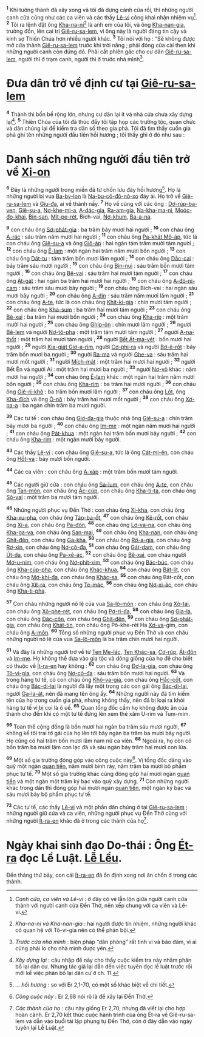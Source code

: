 <sup><b>1</b></sup> Khi tường thành đã xây xong và tôi đã dựng cánh cửa rồi, thì những người canh cửa cũng như các ca viên và các thầy [Lê-vi]() công khai nhận nhiệm vụ[^1-e1d7ed5a-028b-4b2b-85f2-6d87e17fc0cb]. <sup><b>2</b></sup> Tôi ra lệnh đặt ông [Kha-na-ni]()[^2-e1d7ed5a-028b-4b2b-85f2-6d87e17fc0cb] là anh em của tôi, và ông [Kha-nan-gia](), trưởng đồn, lên cai trị [Giê-ru-sa-lem](), vì ông này là người đáng tin cậy và kính sợ Thiên Chúa hơn nhiều người khác. <sup><b>3</b></sup> Tôi nói với họ : “Sẽ không được mở cửa thành [Giê-ru-sa-lem]() trước khi trời nắng ; phải đóng cửa cài then khi những người canh còn đứng đó. Phải cắt phiên gác cho cư dân [Giê-ru-sa-lem](), người thì ở trạm canh, người thì ở trước nhà mình[^3-e1d7ed5a-028b-4b2b-85f2-6d87e17fc0cb].


# Đưa dân trở về định cư tại [Giê-ru-sa-lem]()
<sup><b>4</b></sup> Thành thì bốn bề rộng lớn, nhưng cư dân lại ít và nhà cửa chưa xây dựng lại[^4-e1d7ed5a-028b-4b2b-85f2-6d87e17fc0cb]. <sup><b>5</b></sup> Thiên Chúa của tôi đã thúc đẩy tôi tập họp các trưởng tộc, quan chức và dân chúng lại để kiểm tra dân số theo gia phả. Tôi đã tìm thấy cuốn gia phả ghi tên những người đầu tiên hồi hương ; tôi thấy ghi ở đó như sau :


# Danh sách những người đầu tiên trở về [Xi-on]()
<sup><b>6</b></sup> Đây là những người trong miền đã từ chốn lưu đày hồi hương[^5-e1d7ed5a-028b-4b2b-85f2-6d87e17fc0cb]. Họ là những người bị vua [Ba-by-lon]() là [Na-bu-cô-đô-nô-xo]() đày ải. Họ trở về [Giê-ru-sa-lem]() và [Giu-đa](), ai về thành nấy. <sup><b>7</b></sup> Họ về cùng với các ông : [Dơ-rúp-ba-ven](), [Giê-su-a](), [Nơ-khe-mi-a](), [A-dác-gia](), [Ra-am-gia](), [Na-kha-ma-ni](), [Moóc-đo-khai](), [Bin-san](), [Mít-pe-rét](), Bích-vai, [Nơ-khum](), [Ba-a-na]().

<sup><b>9</b></sup> con cháu ông [Sơ-phát-gia]() : ba trăm bảy mươi hai người ; <sup><b>10</b></sup> con cháu ông [A-rác]() : sáu trăm năm mươi hai người ; <sup><b>11</b></sup> con cháu ông [Pa-khát Mô-áp](), tức là con cháu ông [Giê-su-a]() và ông [Giô-áp]() : hai ngàn tám trăm mười tám người ; <sup><b>12</b></sup> con cháu ông [Ê-lam]() : một ngàn hai trăm năm mươi bốn người ; <sup><b>13</b></sup> con cháu ông [Dát-tu]() : tám trăm bốn mươi lăm người ; <sup><b>14</b></sup> con cháu ông [Dắc-cai]() : bảy trăm sáu mươi người ; <sup><b>15</b></sup> con cháu ông [Bin-nui]() : sáu trăm bốn mươi tám người ; <sup><b>16</b></sup> con cháu ông [Bê-vai]() : sáu trăm hai mươi tám người ; <sup><b>17</b></sup> con cháu ông [Át-gát]() : hai ngàn ba trăm hai mươi hai người ; <sup><b>18</b></sup> con cháu ông [A-đô-ni-cam]() : sáu trăm sáu mươi bảy người ; <sup><b>19</b></sup> con cháu ông Bích-vai : hai ngàn sáu mươi bảy người ; <sup><b>20</b></sup> con cháu ông [A-đin]() : sáu trăm năm mươi lăm người ; <sup><b>21</b></sup> con cháu ông [A-te](), tức là con cháu ông [Khít-ki-gia]() : chín mươi tám người ; <sup><b>22</b></sup> con cháu ông [Kha-sum]() : ba trăm hai mươi tám người ; <sup><b>23</b></sup> con cháu ông [Bê-xai]() : ba trăm hai mươi bốn người ; <sup><b>24</b></sup> con cháu ông [Kha-ríp]() : một trăm mười hai người ; <sup><b>25</b></sup> con cháu ông [Ghíp-ôn]() : chín mươi lăm người ; <sup><b>26</b></sup> người [Bê-lem]() và người [Nơ-tô-pha]() : một trăm tám mươi tám người ; <sup><b>27</b></sup> người [A-na-thốt]() : một trăm hai mươi tám người ; <sup><b>28</b></sup> người [Bết Át-ma-vét]() : bốn mươi hai người ; <sup><b>29</b></sup> người [Kia-giát Giơ-a-rim](), người [Cơ-phi-ra]() và người [Bơ-ê-rốt]() : bảy trăm bốn mươi ba người ; <sup><b>30</b></sup> người [Ra-ma]() và người [Ghe-va]() : sáu trăm hai mươi mốt người ; <sup><b>31</b></sup> người [Mích-mát]() : một trăm hai mươi hai người ; <sup><b>32</b></sup> người Bết Ên và người Ai : một trăm hai mươi ba người ; <sup><b>33</b></sup> người [Nơ-vô]() khác : năm mươi hai người ; <sup><b>34</b></sup> con cháu ông [Ê-lam]() khác : một ngàn hai trăm năm mươi bốn người ; <sup><b>35</b></sup> con cháu ông [Kha-rim]() : ba trăm hai mươi người ; <sup><b>36</b></sup> con cháu ông [Giê-ri-khô]() : ba trăm bốn mươi lăm người ; <sup><b>37</b></sup> con cháu ông [Lốt](), ông [Kha-đích]() và ông [Ô-nô]() : bảy trăm hai mươi mốt người ; <sup><b>38</b></sup> con cháu ông [Xơ-na-a]() : ba ngàn chín trăm ba mươi người.

<sup><b>39</b></sup> Các tư tế : con cháu ông [Giơ-đa-gia]() thuộc nhà ông [Giê-su-a]() : chín trăm bảy mươi ba người ; <sup><b>40</b></sup> con cháu ông [Im-me]() : một ngàn năm mươi hai người ; <sup><b>41</b></sup> con cháu ông [Pát-khua]() : một ngàn hai trăm bốn mươi bảy người ; <sup><b>42</b></sup> con cháu ông [Kha-rim]() : một ngàn mười bảy người.

<sup><b>43</b></sup> Các thầy [Lê-vi]() : con cháu ông [Giê-su-a](), tức là ông [Cát-mi-ên](), con cháu ông [Hốt-va]() : bảy mươi bốn người.

<sup><b>44</b></sup> Các ca viên : con cháu ông [A-xáp]() : một trăm bốn mươi tám người.

<sup><b>45</b></sup> Các người giữ cửa : con cháu ông [Sa-lum](), con cháu ông [A-te](), con cháu ông [Tan-môn](), con cháu ông [Ắc-cúp](), con cháu ông [Kha-ti-ta](), con cháu ông [Sô-vai]() : một trăm ba mươi tám người.

<sup><b>46</b></sup> Những người phục vụ Đền Thờ : con cháu ông [Xi-kha](), con cháu ông [Kha-xu-pha](), con cháu ông [Táp-ba-ốt](), <sup><b>47</b></sup> con cháu ông [Kê-rốt](), con cháu ông [Xi-a](), con cháu ông [Pa-đôn](), <sup><b>48</b></sup> con cháu ông [Lơ-va-na](), con cháu ông [Kha-ga-va](), con cháu ông [San-mai](), <sup><b>49</b></sup> con cháu ông [Kha-nan](), con cháu ông [Ghít-đên](), con cháu ông [Ga-kha](), <sup><b>50</b></sup> con cháu ông [Rơ-a-gia](), con cháu ông [Rơ-xin](), con cháu ông [Nơ-cô-đa](), <sup><b>51</b></sup> con cháu ông [Gát-dam](), con cháu ông [Út-da](), con cháu ông [Pa-xê-ác](), <sup><b>52</b></sup> con cháu ông [Bê-xai](), con cháu người [Mơ-u-nim](), con cháu ông [Nơ-phít-xim](), <sup><b>53</b></sup> con cháu ông [Bác-búc](), con cháu ông [Kha-cúp-pha](), con cháu ông [Khác-khua](), <sup><b>54</b></sup> con cháu ông [Bát-lít](), con cháu ông [Mơ-khi-đa](), con cháu ông [Khác-sa](), <sup><b>55</b></sup> con cháu ông Bát-cốt, con cháu ông [Xít-ra](), con cháu ông [Te-mác](), <sup><b>56</b></sup> con cháu ông [Nơ-xi-ác](), con cháu ông [Kha-ti-pha]().

<sup><b>57</b></sup> Con cháu những người nô lệ của vua [Sa-lô-môn]() : con cháu ông [Xô-tai](), con cháu ông [Xô-phe-rét](), con cháu ông [Pơ-ri-đa](), <sup><b>58</b></sup> con cháu ông [Gia-la](), con cháu ông [Đác-côn](), con cháu ông [Ghít-đên](), <sup><b>59</b></sup> con cháu ông [Sơ-phát-gia](), con cháu ông [Khát-tin](), con cháu ông Pô-khe-rét Ha [Xơ-va]()-gim, con cháu ông [A-môn](). <sup><b>60</b></sup> Tổng số những người phục vụ Đền Thờ và con cháu những người nô lệ của vua [Sa-lô-môn]() là ba trăm chín mươi hai người.

<sup><b>61</b></sup> Và đây là những người trở về từ [Ten Me-lác](), [Ten Khác-sa](), [Cơ-rúp](), [Át-đôn]() và [Im-me](). Họ không thể dựa vào gia tộc và dòng giống của họ để cho biết có thuộc về [Ít-ra-en]() hay không : <sup><b>62</b></sup> con cháu ông [Đơ-la-gia](), con cháu ông [Tô-vi-gia](), con cháu ông [Nơ-cô-đa]() : sáu trăm bốn mươi hai người. <sup><b>63</b></sup> Và trong hàng tư tế, có con cháu ông [Khô-va-gia](), con cháu ông [Hắc-cốt](), con cháu ông [Bác-di-lai]() là người đã lấy một trong các con gái ông [Bác-di-lai](), người [Ga-la-át](), nên đã mang tên ông ấy. <sup><b>64</b></sup> Những người này đã tìm kiếm tên của họ trong cuốn gia phả, nhưng không thấy, nên đã bị loại ra khỏi hàng tư tế vì bị coi là ô uế. <sup><b>65</b></sup> Quan tổng đốc cấm họ không được ăn của thánh cho đến khi có một tư tế đứng lên xem thẻ xăm U-rim và Tum-mim.

<sup><b>66</b></sup> Toàn thể cộng đồng là bốn mươi hai ngàn ba trăm sáu mươi người, <sup><b>67</b></sup> không kể tôi trai tớ gái của họ lên tới bảy ngàn ba trăm ba mươi bảy người. Họ cũng có hai trăm bốn mươi lăm nam nữ ca viên. <sup><b>68</b></sup> Ngoài ra, họ còn có bốn trăm ba mươi lăm con lạc đà và sáu ngàn bảy trăm hai mươi con lừa.

<sup><b>69</b></sup> Một số gia trưởng đóng góp vào công cuộc này[^6-e1d7ed5a-028b-4b2b-85f2-6d87e17fc0cb]. Vị tổng đốc dâng vào quỹ một ngàn [quan tiền](), năm mươi bình rảy, năm trăm ba mươi bộ phẩm phục tư tế. <sup><b>70</b></sup> Một số gia trưởng khác cũng đóng góp hai mươi ngàn [quan tiền]() và một ngàn một trăm ký bạc vào quỹ xây dựng. <sup><b>71</b></sup> Còn những người khác trong dân thì đóng góp hai mươi ngàn [quan tiền](), một ngàn ký bạc và sáu mươi bảy bộ phẩm phục tư tế.

<sup><b>72</b></sup> Các tư tế, các thầy [Lê-vi]() và một phần dân chúng ở tại [Giê-ru-sa-lem]() ; những người giữ cửa và ca viên, những người phục vụ Đền Thờ cùng với những người [Ít-ra-en]() khác đã ở trong các thành của họ[^7-e1d7ed5a-028b-4b2b-85f2-6d87e17fc0cb].


# Ngày khai sinh đạo Do-thái : Ông [Ét-ra]() đọc Lề Luật. [Lễ Lều]().
Đến tháng thứ bảy, con cái [Ít-ra-en]() đã ổn định xong nơi ăn chốn ở trong các thành.

[^1-e1d7ed5a-028b-4b2b-85f2-6d87e17fc0cb]: *Canh cửa, ca viên và Lê-vi* : ở đây có vẻ lẫn lộn giữa người canh cửa thành với người canh cửa Đền Thờ, nên xếp chung với ca viên và Lê-vi.
[^2-e1d7ed5a-028b-4b2b-85f2-6d87e17fc0cb]: *Kha-na-ni và Kha-nan-gia* : hai người được tín nhiệm, những người khác có quan hệ với Tô-vi-gia nên có thể phản bội.
[^3-e1d7ed5a-028b-4b2b-85f2-6d87e17fc0cb]: *Trước cửa nhà mình* : biện pháp “dân phòng” rất tinh vi và bảo đảm, vì ai cũng phải lo cho nhà mình được yên.
[^4-e1d7ed5a-028b-4b2b-85f2-6d87e17fc0cb]: *Xây dựng lại* : câu nhập đề này cho thấy cuộc kiểm tra này nhằm phân bố lại dân cư. Nhưng tác giả lại dẫn đến việc tuyên đọc lề luật trước rồi mới kể việc phân bố lại dân cư ở ch. 11.
[^5-e1d7ed5a-028b-4b2b-85f2-6d87e17fc0cb]: *... hồi hương* : so với Er 2,1-70, có một số khác biệt về chi tiết.
[^6-e1d7ed5a-028b-4b2b-85f2-6d87e17fc0cb]: *Công cuộc này* : Er 2,68 nói rõ là để xây lại Đền Thờ.
[^7-e1d7ed5a-028b-4b2b-85f2-6d87e17fc0cb]: *Các thành của họ* : câu này giống Er 2,70, nhưng đã viết lại cho hợp hoàn cảnh. Er 2,70 kết thúc cuộc hành trình của ông Ét-ra về Giê-ru-sa-lem và dẫn vào buổi tái lập phụng tự Đền Thờ, còn ở đây dẫn vào ngày tuyên lại Lề Luật.